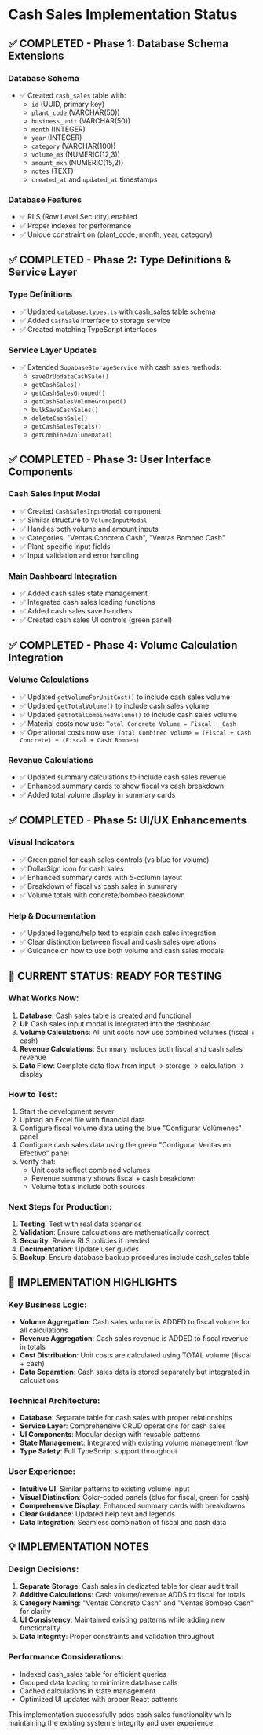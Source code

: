 # Cash Sales Implementation Status

## ✅ COMPLETED - Phase 1: Database Schema Extensions

### Database Schema
- ✅ Created `cash_sales` table with:
  - `id` (UUID, primary key)
  - `plant_code` (VARCHAR(50))
  - `business_unit` (VARCHAR(50))
  - `month` (INTEGER)
  - `year` (INTEGER)
  - `category` (VARCHAR(100))
  - `volume_m3` (NUMERIC(12,3))
  - `amount_mxn` (NUMERIC(15,2))
  - `notes` (TEXT)
  - `created_at` and `updated_at` timestamps

### Database Features
- ✅ RLS (Row Level Security) enabled
- ✅ Proper indexes for performance
- ✅ Unique constraint on (plant_code, month, year, category)

## ✅ COMPLETED - Phase 2: Type Definitions & Service Layer

### Type Definitions
- ✅ Updated `database.types.ts` with cash_sales table schema
- ✅ Added `CashSale` interface to storage service
- ✅ Created matching TypeScript interfaces

### Service Layer Updates
- ✅ Extended `SupabaseStorageService` with cash sales methods:
  - `saveOrUpdateCashSale()`
  - `getCashSales()`
  - `getCashSalesGrouped()`
  - `getCashSalesVolumeGrouped()`
  - `bulkSaveCashSales()`
  - `deleteCashSale()`
  - `getCashSalesTotals()`
  - `getCombinedVolumeData()`

## ✅ COMPLETED - Phase 3: User Interface Components

### Cash Sales Input Modal
- ✅ Created `CashSalesInputModal` component
- ✅ Similar structure to `VolumeInputModal`
- ✅ Handles both volume and amount inputs
- ✅ Categories: "Ventas Concreto Cash", "Ventas Bombeo Cash"
- ✅ Plant-specific input fields
- ✅ Input validation and error handling

### Main Dashboard Integration
- ✅ Added cash sales state management
- ✅ Integrated cash sales loading functions
- ✅ Added cash sales save handlers
- ✅ Created cash sales UI controls (green panel)

## ✅ COMPLETED - Phase 4: Volume Calculation Integration

### Volume Calculations
- ✅ Updated `getVolumeForUnitCost()` to include cash sales volume
- ✅ Updated `getTotalVolume()` to include cash sales volume
- ✅ Updated `getTotalCombinedVolume()` to include cash sales volume
- ✅ Material costs now use: `Total Concrete Volume = Fiscal + Cash`
- ✅ Operational costs now use: `Total Combined Volume = (Fiscal + Cash Concrete) + (Fiscal + Cash Bombeo)`

### Revenue Calculations
- ✅ Updated summary calculations to include cash sales revenue
- ✅ Enhanced summary cards to show fiscal vs cash breakdown
- ✅ Added total volume display in summary cards

## ✅ COMPLETED - Phase 5: UI/UX Enhancements

### Visual Indicators
- ✅ Green panel for cash sales controls (vs blue for volume)
- ✅ DollarSign icon for cash sales
- ✅ Enhanced summary cards with 5-column layout
- ✅ Breakdown of fiscal vs cash sales in summary
- ✅ Volume totals with concrete/bombeo breakdown

### Help & Documentation
- ✅ Updated legend/help text to explain cash sales integration
- ✅ Clear distinction between fiscal and cash sales operations
- ✅ Guidance on how to use both volume and cash sales modals

## 🔄 CURRENT STATUS: READY FOR TESTING

### What Works Now:
1. **Database**: Cash sales table is created and functional
2. **UI**: Cash sales input modal is integrated into the dashboard
3. **Volume Calculations**: All unit costs now use combined volumes (fiscal + cash)
4. **Revenue Calculations**: Summary includes both fiscal and cash sales revenue
5. **Data Flow**: Complete data flow from input → storage → calculation → display

### How to Test:
1. Start the development server
2. Upload an Excel file with financial data
3. Configure fiscal volume data using the blue "Configurar Volúmenes" panel
4. Configure cash sales data using the green "Configurar Ventas en Efectivo" panel
5. Verify that:
   - Unit costs reflect combined volumes
   - Revenue summary shows fiscal + cash breakdown
   - Volume totals include both sources

### Next Steps for Production:
1. **Testing**: Test with real data scenarios
2. **Validation**: Ensure calculations are mathematically correct
3. **Security**: Review RLS policies if needed
4. **Documentation**: Update user guides
5. **Backup**: Ensure database backup procedures include cash_sales table

## 🎯 IMPLEMENTATION HIGHLIGHTS

### Key Business Logic:
- **Volume Aggregation**: Cash sales volume is ADDED to fiscal volume for all calculations
- **Revenue Aggregation**: Cash sales revenue is ADDED to fiscal revenue in totals
- **Cost Distribution**: Unit costs are calculated using TOTAL volume (fiscal + cash)
- **Data Separation**: Cash sales data is stored separately but integrated in calculations

### Technical Architecture:
- **Database**: Separate table for cash sales with proper relationships
- **Service Layer**: Comprehensive CRUD operations for cash sales
- **UI Components**: Modular design with reusable patterns
- **State Management**: Integrated with existing volume management flow
- **Type Safety**: Full TypeScript support throughout

### User Experience:
- **Intuitive UI**: Similar patterns to existing volume input
- **Visual Distinction**: Color-coded panels (blue for fiscal, green for cash)
- **Comprehensive Display**: Enhanced summary cards with breakdowns
- **Clear Guidance**: Updated help text and legends
- **Data Integration**: Seamless combination of fiscal and cash data

## 💡 IMPLEMENTATION NOTES

### Design Decisions:
1. **Separate Storage**: Cash sales in dedicated table for clear audit trail
2. **Additive Calculations**: Cash volume/revenue ADDS to fiscal for totals
3. **Category Naming**: "Ventas Concreto Cash" and "Ventas Bombeo Cash" for clarity
4. **UI Consistency**: Maintained existing patterns while adding new functionality
5. **Data Integrity**: Proper constraints and validation throughout

### Performance Considerations:
- Indexed cash_sales table for efficient queries
- Grouped data loading to minimize database calls
- Cached calculations in state management
- Optimized UI updates with proper React patterns

This implementation successfully adds cash sales functionality while maintaining the existing system's integrity and user experience. 